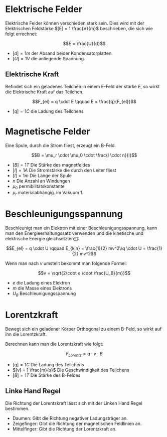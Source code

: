 # Elektrische Felder

Elektrische Felder können verschieden stark sein. Dies wird mit der Elektrischen Feldstärke $[E] = 1 \frac{V}{m}$ beschrieben, die sich wie folgt errechnet:

$$E = \frac{U}{d}$$

 - $[d] = 1m$ der Absand beider Kondensatorplatten.
 - $[U] = 1V$ die anliegende Spannung.

## Elektrische Kraft

Befindet sich ein geladenes Teilchen in einem E-Feld der stärke $E$, so wirkt die Elektrische Kraft auf das Teilchen.

$$F_{el} = q \cdot E \qquad E = \frac{q}{F_{el}}$$

 - $[q] = 1C$ die Ladung des Teilchens


# Magnetische Felder

Eine Spule, durch die Strom fliest, erzeugt ein B-Feld.

$$B = \mu_r \cdot \mu_0 \cdot \frac{I \cdot n}{l}$$

 - $[B] = 1T$ Die Stärke des magnetfeldes
 - $[I] = 1A$ Die Stromstärke die durch den Leiter fliest
 - $[l] = 1m$ Die Länge der Spule
 - $n$ Die Anzahl an Windungen
 - $\mu_0$ permibilitätskonstante
 - $\mu_r$ materialabhängig. im Vakuum 1.

# Beschleunigungsspannung

Beschleunigt man ein Elektron mit einer Beschleunigungsspannung, kann man den Energieerhaltungssatz verwenden und die kinetische und elektrische Energie gleichsetzten[^1](#elektrische-kraft):

$$E_{el} = q \cdot U \qquad E_{kin} = \frac{1}{2} mv^2\\q \cdot U = \frac{1}{2} mv^2$$

Wenn man nach $v$ umstellt bekommt man folgende Formel:

$$v = \sqrt{2\cdot e \cdot \frac{U_B}{m}}$$

 - $e$ die Ladung eines Elektron  
 - $m$ die Masse eines Elektrons
 - $U_B$ Beschleunigungsspannung

# Lorentzkraft

Bewegt sich ein geladener Körper Orthogonal zu einem B-Feld, so wirkt auf ihn die Lorentzkraft.

Berechnen kann man die Lorentzkraft wie folgt:

$$F_{Lorentz} = q \cdot v \cdot B$$

 - $[q] = 1C$ Die Ladung des Teilchens
 - $[v] = 1 \frac{m}{s}$ Die Geschwindigkeit des Teilchens
 - $[B] = 1T$ Die Stärke des B-Feldes

## Linke Hand Regel

Die Richtung der Lorentzkraft lässt sich mit der Linken Hand Regel bestimmen. 

 - Daumen: Gibt die Richtung negativer Ladungsträger an.
 - Zeigefinger: Gibt die Richtung der magnetischen Feldlinien an.
 - Mittelfinger: Gibt die Richtung der Lorentzkraft an.
